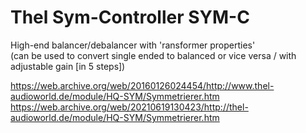 # Thel Sym-Controller SYM-C
High-end balancer/debalancer with 'ransformer properties'  
(can be used to convert single ended to balanced or vice versa / with adjustable gain [in 5 steps])  
  
https://web.archive.org/web/20160126024454/http://www.thel-audioworld.de/module/HQ-SYM/Symmetrierer.htm  
https://web.archive.org/web/20210619130423/http://thel-audioworld.de/module/HQ-SYM/Symmetrierer.htm  


